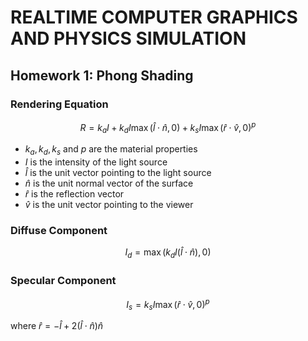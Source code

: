# REALTIME COMPUTER GRAPHICS AND PHYSICS SIMULATION

## Homework 1: Phong Shading

### Rendering Equation

$$
R = k_aI + k_dI\max(\hat{l} \cdot \hat{n}, 0) + k_sI\max(\hat{r} \cdot \hat{v}, 0)^p
$$

- $k_a, k_d, k_s$ and $p$ are the material properties
- $I$ is the intensity of the light source
- $\hat{l}$ is the unit vector pointing to the light source
- $\hat{n}$ is the unit normal vector of the surface
- $\hat{r}$ is the reflection vector
- $\hat{v}$ is the unit vector pointing to the viewer

### Diffuse Component

$$
I_d = \max(k_dI(\hat{l} \cdot \hat{n}), 0)
$$

### Specular Component

$$
I_s = k_sI\max(\hat{r} \cdot \hat{v}, 0)^p
$$

where $\hat{r} = -\hat{l} + 2(\hat{l} \cdot \hat{n})\hat{n}$
